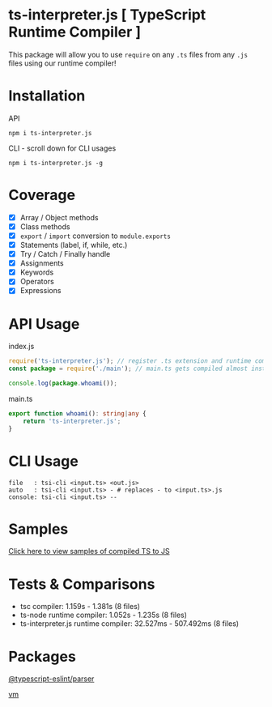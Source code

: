 # ts-interpreter.js [ TypeScript Runtime Compiler ]
This package will allow you to use `require` on any `.ts` files from any `.js` files using our runtime compiler!

#
# Installation
API
```
npm i ts-interpreter.js
```

CLI - scroll down for CLI usages
```
npm i ts-interpreter.js -g
```

# Coverage
- [x] Array / Object methods
- [x] Class methods
- [x] `export` / `import` conversion to `module.exports`
- [x] Statements (label, if, while, etc.)
- [x] Try / Catch / Finally handle
- [x] Assignments
- [x] Keywords
- [x] Operators
- [x] Expressions

# API Usage
index.js
```js
require('ts-interpreter.js'); // register .ts extension and runtime compiler
const package = require('./main'); // main.ts gets compiled almost instant during runtime

console.log(package.whoami());
```

main.ts
```ts
export function whoami(): string|any {
	return 'ts-interpreter.js';
}
```

# CLI Usage
```
file   : tsi-cli <input.ts> <out.js>
auto   : tsi-cli <input.ts> - # replaces - to <input.ts>.js
console: tsi-cli <input.ts> --
```

# Samples
[Click here to view samples of compiled TS to JS](https://github.com/kaisei-kto/ts-interpreter.js/tree/main/examples)

# Tests & Comparisons
- tsc compiler: 1.159s - 1.381s (8 files)
- ts-node runtime compiler: 1.052s - 1.235s (8 files)
- ts-interpreter.js runtime compiler: 32.527ms - 507.492ms (8 files)

# Packages
[@typescript-eslint/parser](https://npmjs.com/package/@typescript-eslint/parser)

[vm](https://npmjs.com/package/vm)
